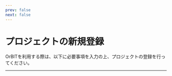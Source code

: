 ```yaml
---
prev: false
next: false
---
```


# プロジェクトの新規登録

OrBITを利用する際は、以下に必要事項を入力の上、プロジェクトの登録を行ってください。

---
<br>
<FormCreateProject/>
<Footer/>